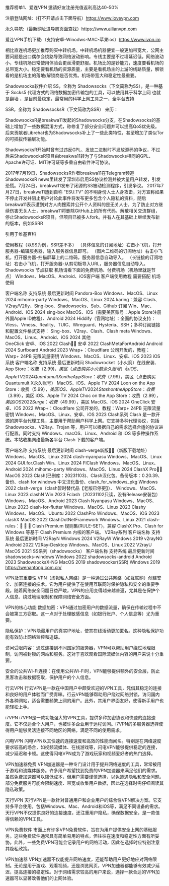 推荐榜单1、爱连VPN 邀请好友注册充值返利高达40-50% 

注册登陆网址:（打不开请点击下面导航）https://www.iovevpn.com

永久导航:（最新网址进导航页面查找）https://www.ailianvpn.com

爱连VPN手机下载:（支持安卓-Winodws-MAC-苹果ios）https://www.ivpn.im

相比直连机场更加推荐购买中转机场。中转机场机器便宜一般更加带宽大，公网主要问题是出口偶尔会绕路导致网络波动影响。专线主要是不过墙延迟低，网络波动小，专线机场日常使用体验会更丝滑更舒服。机场比的是钞能力，速度要看机场的总带宽大小。稳定要看机场的资源质量，主要是看机场主的上游的线路质量，解锁看的是机场主的落地/解锁商是否优秀。机场带宽大和稳定性最重要。

Shadowsocks软件介绍
SS，全称为 Shadowsocks（下文简称为SS），是一种基于 Socks5 代理方式的网络数据加密传输包的工具，可以使用其于科学上网 也就是翻墙 ，是目前最稳定，最常用的科学上网工具之一，全平台支持

SSR，全称为 ShadowsocksR（下文简称为SSR） 来历：

ShadowsocksR是breakwa11发起的Shadowsocks分支，在Shadowsocks的基础上增加了一些数据混淆方式，称修复了部分安全问题并可以提高QoS优先级。后来贡献者Librehat也为Shadowsocks补上了一些此类特性，甚至增加了类似Tor的可插拔传输层功能。

ShadowsocksR开始时曾有过违反GPL、发放二进制时不发放源码的争议，不过后来ShadowsocksR项目由breakwa11转为了与Shadowsocks相同的GPL、Apache许可证、MIT许可证等多重自由软件许可协议。

2017年7月19日，ShadowsocksR作者breakwa11在Telegram频道ShadowsocksR news里转发了深圳市启用SS协议检测并被大量用户转发，引发恐慌。7月24日，breakwa11发布了闭源的SS被动检测程序，引发争议。 2017年7月27日，breakwa11遭到自称 “ESU.TV” 的不明身份人士人身攻击，对方宣称如果不停止开发并阻止用户讨论此事件将发布更多包含个人隐私的资料，随后breakwa11表示遭到对方人肉搜索并公开个人资料的是无关人士，为了防止对方继续伤害无关人士，breakwa11将删除GitHub上的所有代码、解散相关交流群组，停止ShadowsocksR项目。但项目已被多人fork。并有人在其基础上继续发布新的版本，例如SSRR

引用于维基百科

使用教程（以SS为例，SSR差不多）
（具体信息的订阅地址）右击小飞机，打开服务器-编辑服务器，输入服务器信息即可。
（图片二维码的订阅地址）右击小飞机，打开服务器-扫描屏幕上的二维码，服务器信息自动导入。
（长链接的订阅地址）右击小飞机，打开服务器-从剪切板导入URL，服务器信息自动导入。
Shadowsocks 节点获取
机场请看下面的免费机场、付费机场（机场里就是节点）
Windows、MacOS、Android、iOS客户端
客户端使用教程 需要搭配 机场 使用

客户端名称	支持系统	最后更新时间
Pandora-Box	Windows、MacOS、Linux	2024
mihomo-party	Windows、MacOS、Linux	2024
karing：兼容 Clash、V2ray/V2fly、Sing-box、Shadowsocks、Sub、Github 订阅	Win、Mac、Android、iOS	2024
sing-box	MacOS、iOS（需要美区账号：Apple Store注册外国Apple ID教程）、Android	2024
Hiddify（官网地址）：全面的协议支持：Vless、Vmess、Reality、TUIC、Wireguard、Hysteria、SSH；多种订阅链接和配置文件格式支持： Sing-box、V2ray、Clash、Clash meta	Windows、MacOS、Linux、Android、iOS	2024
其他	
OneClick	安卓、iOS	2022
Clash👍🏻	安卓	2022
ClashMetaForAndroid	Android	2024
Surfboard	Android	2023
Wrap+：Cloudflare 公司开发的，教程：Warp+ 24PB 无限流量密钥	Windows、MacOS、Linux、安卓、iOS	2023
iOS系统
客户端名称	支持系统	最后更新时间
Shadowrocket（小火箭）在线安装、App Store：收费（$2.99)，美区（点击购买小火箭永久账号）👍	iOS、Apple TV	2024
Quantumult X on the App Store：收费（$7.99），美区（点击购买Quantumult X永久账号）	MacOS、iOS、Apple TV	2024
Loon on the App Store：收费（$5.99），美区	iOS、Apple TV	2024
Stash on the App Store：收费（$3.99），美区	iOS、Apple TV	2024
Choc on the App Store：收费（$2.99），美区	iOS	2022
Surge：收费（$49.99），美区	MacOS、iOS	2024
OneClick	安卓、iOS	2022
Wrap+：Cloudflare 公司开发的，教程：Warp+ 24PB 无限流量密钥	Windows、MacOS、Linux、安卓、iOS	2023
Clash系列
Clash 是一款开源的跨平台代理工具，主要用于帮助用户科学上网。它支持多种代理协议，包括 Shadowsocks、V2Ray、Trojan 等，用户可以根据自己的需求选择合适的协议进行配置。同时支持 Windows、macOS、Linux、Android 和 iOS 等多种操作系统。本站收集网络最新各平台 Clash 下载的客户端。

客户端名称	支持系统	最后更新时间
clash-verge新版👍🏻（新版下载地址）	Windows、MacOS、Linux	2024
clash-nyanpasu	Windows、MacOS、Linux	2024
GUI.for.Clash	Win、Linux	2024
FlClash	Windows、MacOS、Linux、Android	2024
mihomo-party	Windows、MacOS、Linux	2024
ClashX Pro👍🏻	MacOS	2023
Clash(已删库：20231103)、Clash汉化包、备份版本：0.20.39、备份、clash for windows 中文汉化备份、clash_for_windows_pkg	Windows	2022
clash-verge（clash暂时替代品【老版已停更】）、	Windows、MacOS、Linux	2023
clashN	Win	2023
Fclash（20231102只读，没有Release安装包）	Windows、MacOS、Android	2023
Clash Nyanpasu	Windows、MacOS、Linux	2023
clash-for-flutter	Windows、MacOS、Linux	2023
Clashy	Windows、MacOS、Ubuntu	2022
ClashPro	Windows、MacOS、iOS	2023
clashX	MacOS	2022
ClashDotNetFramework	Windows、Linux	2021
clash-rules：🦄️ 🎃 👻 Clash Premium 规则集(RULE-SET)，兼容 ClashX Pro、Clash for Windows 等基于 Clash Premium 内核的客户端。
V2Ray系列
客户端名称	支持系统	最后更新时间
V2RayN	Windows	2024
V2RayW	Windows	2019
v2rayNG	Android	2022
V2Ray-Desktop	Windows、MacOS、Linux	2022
V2rayU	MacOS	2021
SS系列（shadowsocks）
客户端名称	支持系统	最后更新时间
shadowsocks-windows	Windows	2022
shadowsocks-android	Android	2023
ShadowsocksX-NG	MacOS	2019
shadowsocksr(SSR)	Windows	2019
https://wenantong.com.cn/

VPN及其重要性
VPN（虚拟私人网络）是一种通过公共网络（如互联网）创建安全、加密连接的技术。它为用户提供了在使用互联网时保护隐私和安全的重要手段。随着网络安全问题日益严峻，VPN的应用变得越来越普遍，尤其是在保护个人信息、绕过地理限制和保障网络安全方面。

VPN的核心功能
数据加密：VPN通过加密用户的数据流量，确保在传输过程中不会被第三方窃取。这一点对于处理敏感信息（如银行账户、个人信息等）尤为重要。

隐私保护：VPN隐藏用户的真实IP地址，使其在线活动更加匿名。这种隐私保护功能有效防止网络监控和追踪。

访问受限内容：通过连接到不同国家的服务器，VPN可以帮助用户绕过地理限制，访问被封锁的网站和服务。这对于喜欢观看国际流媒体内容的用户来说十分重要。

安全的公共Wi-Fi连接：在使用公共Wi-Fi时，VPN能够提供额外的安全层，防止黑客攻击和数据窃取，保护用户的个人信息。

行云VPN
行云VPN是一款在中国用户中颇受欢迎的VPN工具，凭借其稳定的连接和良好的用户体验而广受青睐。行云VPN能够帮助用户绕过网络封锁，访问国内外各种网站，适合需要频繁上网的用户。此外，其用户界面友好，使得新手用户也能轻松上手。

i7VPN
i7VPN是一款功能强大的VPN工具，提供多种加密协议和快速的连接速度。它不仅适合个人用户，也被许多企业用于远程访问。i7VPN的多服务器选择使得用户能够灵活连接不同地区的网络，满足不同的使用需求。

闪电VPN
闪电VPN以其快速的连接速度和高效的性能而闻名。特别是在网络速度要求较高的场合，如视频流媒体、在线游戏等，闪电VPN能够提供稳定的连接，减少延迟和卡顿。这使得闪电VPN成为了游戏玩家和视频爱好者的热门选择。

VPN加速器免费
VPN加速器是一种专门设计用于提升网络速度的工具，常常被用于游戏和流媒体服务。许多用户希望找到免费的VPN加速器来满足他们的需求。虽然免费加速器可以降低成本，但用户需要谨慎选择，以免遭遇隐私和安全问题。部分免费服务可能会限制速度、带宽或收集用户数据，因此在选择时需仔细阅读其隐私政策。

天行VPN
天行VPN是一款针对普通用户和企业用户的综合性VPN解决方案。它支持多平台使用，包括Windows、Mac、Android和iOS等，满足不同设备的需求。天行VPN不仅提供良好的连接速度，还注重用户隐私，确保数据安全，是一款值得信赖的VPN工具。

VPN免费软件
市面上有许多VPN免费软件，旨在为用户提供安全上网的基础服务。这些免费软件通常具有简单易用的特点，但往往在速度和稳定性方面有所妥协。此外，一些免费VPN可能会记录用户的网络活动，因此在选择时应特别注意其隐私政策。

VPN加速器
VPN加速器不仅能提升网络速度，还能帮助用户更好地应对网络限制。无论是用于游戏、观看视频，还是浏览网页，VPN加速器都能够有效减少延迟，提高连接的稳定性。对于网络需求较高的用户来说，选择一款合适的VPN加速器可以显著改善他们的上网体验。
